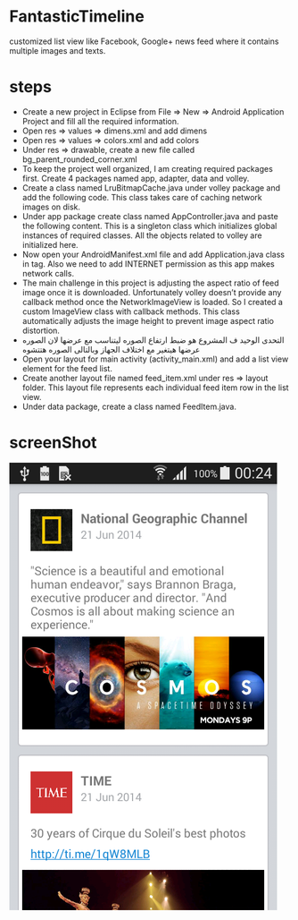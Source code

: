 # FantasticTimeline
customized list view like Facebook, Google+ news feed where it contains multiple images and texts.

# steps
- Create a new project in Eclipse from File ⇒ New ⇒ Android Application Project and fill all the required information.
- Open res ⇒ values ⇒ dimens.xml and add dimens
- Open res ⇒ values ⇒ colors.xml and add colors
- Under res ⇒ drawable, create a new file called bg_parent_rounded_corner.xml 
- To keep the project well organized, I am creating required packages first. Create 4 packages named app, adapter, data and volley. 
- Create a class named LruBitmapCache.java under volley package and add the following code. This class takes care of caching network images on disk.
- Under app package create class named AppController.java and paste the following content. This is a singleton class which initializes global instances of required classes. All the objects related to volley are initialized here.
- Now open your AndroidManifest.xml file and add Application.java class in <application> tag. Also we need to add INTERNET permission as this app makes network calls.
- The main challenge in this project is adjusting the aspect ratio of feed image once it is downloaded. Unfortunately volley doesn’t provide any callback method once the NetworkImageView is loaded. So I created a custom ImageView class with callback methods. This class automatically adjusts the image height to prevent image aspect ratio distortion.
- التحدى الوحيد ف المشروع هو ضبط ارتفاع الصوره ليتناسب مع عرضها لان الصوره عرضها هيتغير مع اختلاف الجهاز وبالتالى الصوره هتتشوه
- Open your layout for main activity (activity_main.xml) and add a list view element for the feed list.
- Create another layout file named feed_item.xml under res ⇒ layout folder. This layout file represents each individual feed item row in the list view.
- Under data package, create a class named FeedItem.java.

# screenShot
![alt tag](https://github.com/MostafaAnter/FantasticTimeline/blob/master/device-2016-02-06-002509.png)
